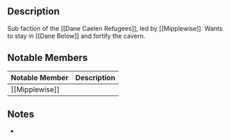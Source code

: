 ## Description
Sub faction of the [[Dane Caelen Refugees]], led by [[Mipplewise]]. Wants to stay in [[Dane Below]] and fortify the cavern.

## Notable Members
| Notable Member | Description |
| -------------- | ----------- |
|  [[Mipplewise]]              |             |

## Notes
* 